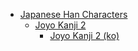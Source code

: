- [Japanese Han Characters](<../../../../_ja/ja_han/README.md>)
	- [Joyo Kanji 2](<../../../../han-ja/2_joyo/joyo-2/README.md>)
		- [Joyo Kanji 2 (ko)](<../../../../han-ja/2_joyo/joyo-2/ko.md>)